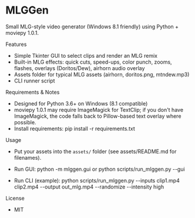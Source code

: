 # MLGGen

Small MLG-style video generator (Windows 8.1 friendly) using Python + moviepy 1.0.1.

Features
- Simple Tkinter GUI to select clips and render an MLG remix
- Built-in MLG effects: quick cuts, speed-ups, color punch, zooms, flashes, overlays (Doritos/Dew), airhorn audio overlay
- Assets folder for typical MLG assets (airhorn, doritos.png, mtndew.mp3)
- CLI runner script

Requirements & Notes
- Designed for Python 3.6+ on Windows (8.1 compatible)
- moviepy 1.0.1 may require ImageMagick for TextClip; if you don't have ImageMagick, the code falls back to Pillow-based text overlay where possible.
- Install requirements:
  pip install -r requirements.txt

Usage
- Put your assets into the `assets/` folder (see assets/README.md for filenames).
- Run GUI:
  python -m mlggen.gui
  or
  python scripts/run_mlggen.py --gui

- Run CLI (example):
  python scripts/run_mlggen.py --inputs clip1.mp4 clip2.mp4 --output out_mlg.mp4 --randomize --intensity high

License
- MIT
```

